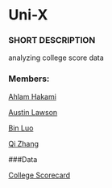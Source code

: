 # Uni-X
### SHORT DESCRIPTION
analyzing college score data

### Members:

[Ahlam Hakami](https://github.com/AhlamHakami)

[Austin Lawson](https://github.com/azlawson)

[Bin Luo](https://github.com/r08in)

[Qi Zhang](https://github.com/zhangqi0709)



###Data

[College Scorecard](https://collegescorecard.ed.gov/data/)